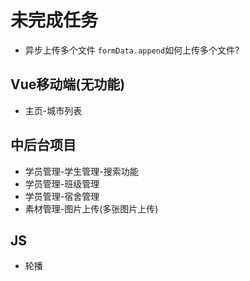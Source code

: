 # 未完成任务

+ 异步上传多个文件 `formData.append`如何上传多个文件?

## Vue移动端(无功能)

+ 主页-城市列表

## 中后台项目

+ 学员管理-学生管理-搜索功能
+ 学员管理-班级管理
+ 学员管理-宿舍管理
+ 素材管理-图片上传(多张图片上传)



## JS

+ 轮播